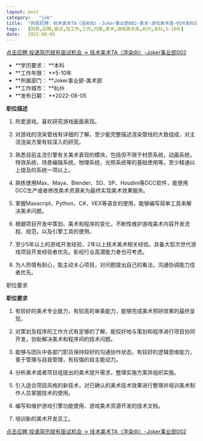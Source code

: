 ```yaml
---
layout:	post
category:	"job"
title:	"网易招聘：技术美术TA（渲染向）-Joker事业部002-美术-游戏美术类-杭州本科5-10年"
tags:	[网易,招聘,面试,找工作,工作,内推,美术,游戏美术类,杭州,本科,5-10年]
date:	2022-08-05
---
```


[点击应聘 投递简历就有面试机会 ->  技术美术TA（渲染向）-Joker事业部002](http://mobile.bole.netease.com/bole/boleDetail?id=39340&employeeId=346f03c3cda5f04c&key=all)



- **学历要求： **本科
- **工作年限： **5-10年
- **所属部门： **Joker事业部-美术部
- **工作城市： **杭州
- **发布日期： **2022-08-05



**职位描述**

1. 热爱游戏，喜欢研究游戏画面表现。

2. 对游戏的渲染管线有详细的了解，至少能完整描述渲染管线的大致组成，对主流渲染方案有较深入的研究。

3. 熟悉目前主流引擎有关美术表现的模块，包括但不限于材质系统，动画系统，特效系统，场景编辑系统，物理系统，光照系统等的基础使用等。至少精通以上提及的系统一项以上。

4. 熟练使用Max、Maya、Blender、SD、SP、Houdini等DCC软件，能使用DCC生产或者修改美术资源来为最终实现美术效果服务。

5. 掌握Maxscript、Python、C#、VEX等语言的使用，能够编写简单工具来解决美术问题。

6. 根据项目开发中策划、美术和程序的变化，不断性维护游戏美术内容开发流程、规范，以及引擎工具的使用。

7. 至少5年以上的游戏开发经验，2年以上技术美术相关经验。具备大型次世代游戏项目开发经验者优先。影视行业高潜能力者也可考虑。

8. 为人热情有耐心，能主动关心项目，对问题提出自己的看法，沟通协调能力佳者优先。

职位要求



**职位要求**

1. 有较好的美术专业能力，有较高的审美能力，能够完成美术预研效果的最终呈现。

2. 对策划及程序的工作方式有足够的了解，能较好地与策划和程序进行项目协同开发，协助解决美术和程序间的技术问题。

3. 能够与团队中各部门职员保持较好的沟通协作状态，有较好的逻辑思维能力，善于管理与自我管理，有较强的自主能动力。

4. 分析美术或者项目组提出的美术提升需求，整理实施方案并组织实施。

6. 引入适合项目风格的新技术，对已确认的美术技术效果进行整理并培训美术制作人员掌握技术的使用。

7. 编写和维护游戏引擎功能使用、游戏美术资源开发的技术文档。

8. 培训新的美术开发员工。



[点击应聘 投递简历就有面试机会 ->  技术美术TA（渲染向）-Joker事业部002](http://mobile.bole.netease.com/bole/boleDetail?id=39340&employeeId=346f03c3cda5f04c&key=all)